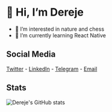 # 👋 Hi, I’m Dereje
- 👀 I’m interested in nature and chess
- 🌱 I’m currently learning React Native

## Social Media
[Twitter](https://twitter.com/dereje766)  -  [LinkedIn](https://linkedin.com/in/dereje7)  -  [Telegram](https://t.me/dereje7) - [Email](mailto:ddesta777@gmail.com)

## Stats
![Dereje's GitHub stats](https://github-readme-stats.vercel.app/api?username=dere7&show_icons=true&theme=radical)

<!---
dere7/dere7 is a ✨ special ✨ repository because its `README.md` (this file) appears on your GitHub profile.
You can click the Preview link to take a look at your changes.
--->
